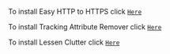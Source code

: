 To install Easy HTTP to HTTPS click [`Here`](https://github.com/Cybo1927/Userscripts/raw/master/Easy%20HTTP%20to%20HTTPS.user.js)

To install Tracking Attribute Remover click [`Here`](https://github.com/Cybo1927/Userscripts/raw/master/Tracking%20Attribute%20Remover.user.js)

To install Lessen Clutter click [`Here`](https://github.com/Cybo1927/Userscripts/raw/master/Lessen%20Clutter.user.js)

